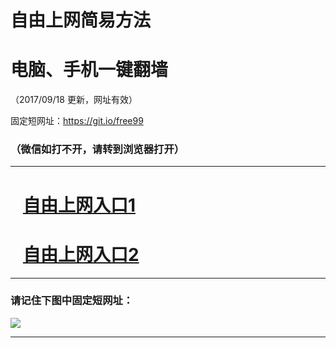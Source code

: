 ﻿# 自由上网简易方法

# 电脑、手机一键翻墙

（2017/09/18 更新，网址有效）

固定短网址：https://git.io/free99

### （微信如打不开，请转到浏览器打开）


***





# &nbsp;&nbsp; <a href="http://ft853821226.fwq-tz1005.info/fwqtz01.html?t=091800116330 " target="_blank">自由上网入口1</a>
# &nbsp;&nbsp; <a href="http://ft1648928844.fwq-tz1006.info/fwqtz02.html?t=091800119752 " target="_blank">自由上网入口2</a>
***

### 请记住下图中固定短网址：

<img src="https://s3-us-west-2.amazonaws.com/fwq-1001/yjfq-20170905okok.png" /> 


***

